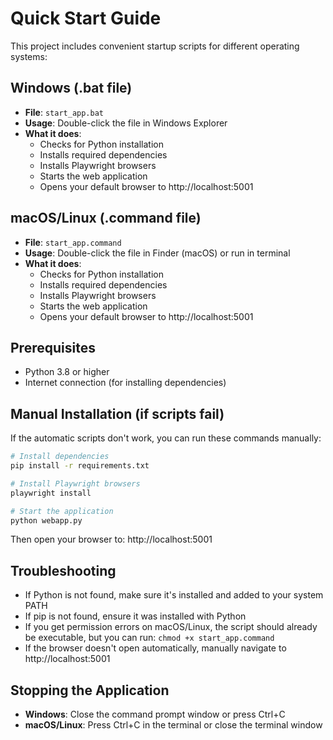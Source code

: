 # Quick Start Guide

This project includes convenient startup scripts for different operating systems:

## Windows (.bat file)
- **File**: `start_app.bat`
- **Usage**: Double-click the file in Windows Explorer
- **What it does**:
  - Checks for Python installation
  - Installs required dependencies
  - Installs Playwright browsers
  - Starts the web application
  - Opens your default browser to http://localhost:5001

## macOS/Linux (.command file)
- **File**: `start_app.command`
- **Usage**: Double-click the file in Finder (macOS) or run in terminal
- **What it does**:
  - Checks for Python installation
  - Installs required dependencies
  - Installs Playwright browsers
  - Starts the web application
  - Opens your default browser to http://localhost:5001

## Prerequisites
- Python 3.8 or higher
- Internet connection (for installing dependencies)

## Manual Installation (if scripts fail)
If the automatic scripts don't work, you can run these commands manually:

```bash
# Install dependencies
pip install -r requirements.txt

# Install Playwright browsers
playwright install

# Start the application
python webapp.py
```

Then open your browser to: http://localhost:5001

## Troubleshooting
- If Python is not found, make sure it's installed and added to your system PATH
- If pip is not found, ensure it was installed with Python
- If you get permission errors on macOS/Linux, the script should already be executable, but you can run: `chmod +x start_app.command`
- If the browser doesn't open automatically, manually navigate to http://localhost:5001

## Stopping the Application
- **Windows**: Close the command prompt window or press Ctrl+C
- **macOS/Linux**: Press Ctrl+C in the terminal or close the terminal window
